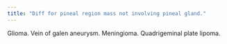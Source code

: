 ```yaml
---
title: "Diff for pineal region mass not involving pineal gland."
---
```

Glioma. Vein of galen aneurysm. Meningioma. Quadrigeminal plate lipoma.

